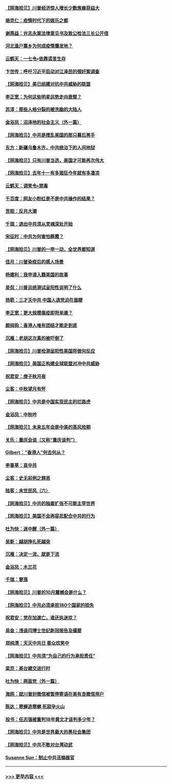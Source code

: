 #### [【网海拾贝】川普经济惊人增长少数族裔获益大](../pages/nsc993/n12471565.md?t=10131751) 
#### [骆克仁：疫情时代下的娱乐之都](../pages/nsc993/n12471312.md?t=10131751) 
#### [谢燕益：许志永案法律意见书及致公检法三长公开信](../pages/nsc993/n12470870.md?t=10131751) 
#### [河北渔户寨乡为何成疫情爆发地？](../pages/nsc993/n12464936.md?t=10131751) 
#### [云鹤天：一七令▪依靠谎言生存](../pages/nsc993/n12470034.md?t=10131751) 
#### [卞世传：呼吁习近平启动对江泽民的俄奸案调查](../pages/nsc993/n12469722.md?t=10131751) 
#### [【网海拾贝】美已组建对抗中共威胁的联盟](../pages/nsc993/n12469018.md?t=10131751) 
#### [李正宽：为何这些明星运势走向衰颓？](../pages/nsc993/n12468730.md?t=10131751) 
#### [苏淳：那些人格分裂的被洗脑的大陆人](../pages/nsc993/n12467858.md?t=10131751) 
#### [金浴凤：沼泽地的社会主义（外一篇）](../pages/nsc993/n12467792.md?t=10131751) 
#### [【网海拾贝】中共是搅乱美国的那只幕后黑手](../pages/nsc993/n12467700.md?t=10131751) 
#### [东方：新疆乌鲁木齐，中共统治下的人间地狱](../pages/nsc993/n12466075.md?t=10131751) 
#### [【网海拾贝】只有川普当选，美国才可能再次伟大](../pages/nsc993/n12466013.md?t=10131751) 
#### [【网海拾贝】去年十一有多猖狂今年就有多凄凉](../pages/nsc993/n12463649.md?t=10131751) 
#### [云鹤天：调笑令▪禁毒](../pages/nsc993/n12462975.md?t=10131751) 
#### [千百度：网友小粉红是不是中共操作的结果？](../pages/nsc993/n12461025.md?t=10131751) 
#### [苦胆：反共大潮](../pages/nsc993/n12459469.md?t=10131751) 
#### [千瑞：退出中共须从灵魂深处开始](../pages/nsc993/n12459437.md?t=10131751) 
#### [宋征时：中共为何害怕蔡霞？](../pages/nsc993/n12459097.md?t=10131751) 
#### [【网海拾贝】川普的一举一动，全世界都知道](../pages/nsc993/n12458825.md?t=10131751) 
#### [佳月：川普染疫后的感人场景](../pages/nsc993/n12456994.md?t=10131751) 
#### [杨建利：我申请入籍美国的故事](../pages/nsc993/n12455635.md?t=10131751) 
#### [吴侃：川普总统测试呈阳性说明了什么](../pages/nsc993/n12451869.md?t=10131751) 
#### [扬箭：三才灭中共 中国人退党迫在眉睫](../pages/nsc993/n12451842.md?t=10131751) 
#### [李正宽：更大规模瘟疫即将来袭？](../pages/nsc993/n12451455.md?t=10131751) 
#### [颜纯钩：香港人唯有团结才能走到底](../pages/nsc993/n12450870.md?t=10131751) 
#### [沉雁：老胡这次真的被吓倒了](../pages/nsc993/n12449796.md?t=10131751) 
#### [【网海拾贝】川普检测呈阳性美国将做何反应](../pages/nsc993/n12449042.md?t=10131751) 
#### [【网海拾贝】美国正构建全球联盟对冲中共威胁](../pages/nsc993/n12446580.md?t=10131751) 
#### [祝君安：庚子秋月夜](../pages/nsc993/n12445870.md?t=10131751) 
#### [尘客：中秋望月有怀](../pages/nsc993/n12444632.md?t=10131751) 
#### [【网海拾贝】中共是中国实现民主的拦路虎](../pages/nsc993/n12443573.md?t=10131751) 
#### [金浴凤：中秋吟](../pages/nsc993/n12441773.md?t=10131751) 
#### [【网海拾贝】未来五年会是中美的高风险期](../pages/nsc993/n12440760.md?t=10131751) 
#### [关乐：重庆会谈（又称“重庆谈判”）](../pages/nsc993/n12437525.md?t=10131751) 
#### [Gilbert：“香港人”何去何从？](../pages/nsc993/n12435894.md?t=10131751) 
#### [李春草：哀中共](../pages/nsc993/n12435874.md?t=10131751) 
#### [尘客：史无前例之罪恶](../pages/nsc993/n12435762.md?t=10131751) 
#### [陆客：末世民风（六）](../pages/nsc993/n12435354.md?t=10131751) 
#### [【网海拾贝】中共的独裁扩张不可能主宰世界](../pages/nsc993/n12435151.md?t=10131751) 
#### [【网海拾贝】美国不会再容忍配合中共的行为](../pages/nsc993/n12433808.md?t=10131751) 
#### [吐为快：迷中醒（外一篇）](../pages/nsc993/n12433585.md?t=10131751) 
#### [吴新：越胡挣扎死越突](../pages/nsc993/n12433562.md?t=10131751) 
#### [沉雁：决定一流，就是下流](../pages/nsc993/n12432128.md?t=10131751) 
#### [金浴凤：木兰花](../pages/nsc993/n12432124.md?t=10131751) 
#### [千瑞：寥落](../pages/nsc993/n12432071.md?t=10131751) 
#### [【网海拾贝】川普的10月震撼会是什么？](../pages/nsc993/n12431624.md?t=10131751) 
#### [【网海拾贝】中共必须承担180个国家的损失](../pages/nsc993/n12428893.md?t=10131751) 
#### [祝君安：党在加速亡，谁还执迷欢？](../pages/nsc993/n12428652.md?t=10131751) 
#### [易金：浅谈闫博士世纪新冠报告及撮要](../pages/nsc993/n12426822.md?t=10131751) 
#### [郑纯清：天灭中共日 善众欢笑中](../pages/nsc993/n12426784.md?t=10131751) 
#### [【网海拾贝】中共须“为自己的行为承担责任”](../pages/nsc993/n12426067.md?t=10131751) 
#### [梁京：美台建交进行时](../pages/nsc993/n12424066.md?t=10131751) 
#### [吐为快：两面党（外一篇）](../pages/nsc993/n12424043.md?t=10131751) 
#### [海网：就川普封微信被暂停寄语在美有良微信用户](../pages/nsc993/n12424021.md?t=10131751) 
#### [陈达：寒蝉造寒蝉 死寂孕火山](../pages/nsc993/n12423958.md?t=10131751) 
#### [投书：任志强被重判18年黄文才该判多少年？](../pages/nsc993/n12423672.md?t=10131751) 
#### [【网海拾贝】中共是世界最大的黑社会集团](../pages/nsc993/n12423543.md?t=10131751) 
#### [【网海拾贝】中共不敢对台湾动武](../pages/nsc993/n12421418.md?t=10131751) 
#### [Susanne Sun：制止中共活摘器官](../pages/nsc993/n12419654.md?t=10131751) 

----
#### [ >>> 更早内容 <<< ](../indexes/nsc993-earlier.md)
